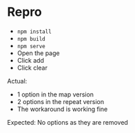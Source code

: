 # Repro

- `npm install`
- `npm build`
- `npm serve`
- Open the page
- Click add
- Click clear

Actual:
- 1 option in the map version
- 2 options in the repeat version
- The workaround is working fine

Expected:
No options as they are removed
